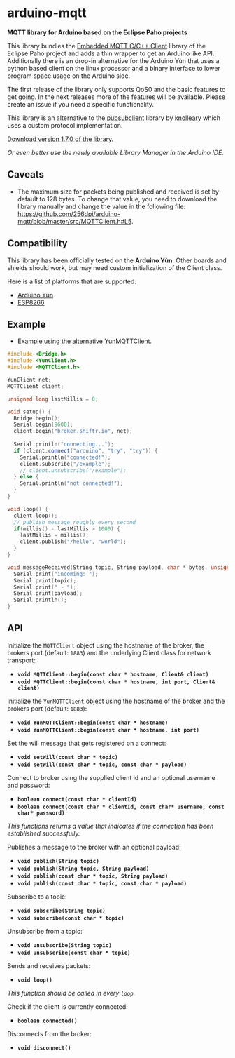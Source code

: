 # arduino-mqtt

**MQTT library for Arduino based on the Eclipse Paho projects**

This library bundles the [Embedded MQTT C/C++ Client](https://eclipse.org/paho/clients/c/embedded/) library of the Eclipse Paho project and adds a thin wrapper to get an Arduino like API. Additionally there is an drop-in alternative for the Arduino Yùn that uses a python based client on the linux processor and a binary interface to lower program space usage on the Arduino side.

The first release of the library only supports QoS0 and the basic features to get going. In the next releases more of the features will be available. Please create an issue if you need a specific functionality.

This library is an alternative to the [pubsubclient](https://github.com/knolleary/pubsubclient) library by [knolleary](https://github.com/knolleary) which uses a custom protocol implementation.

[Download version 1.7.0 of the library.](https://github.com/256dpi/arduino-mqtt/releases/download/v1.7.0/mqtt.zip)

*Or even better use the newly available Library Manager in the Arduino IDE.*

## Caveats

- The maximum size for packets being published and received is set by default to 128 bytes. To change that value, you need to download the library manually and change the value in the following file: https://github.com/256dpi/arduino-mqtt/blob/master/src/MQTTClient.h#L5.

## Compatibility

This library has been officially tested on the **Arduino Yùn**. Other boards and shields should work, but may need custom initialization of the Client class.

Here is a list of platforms that are supported:

- [Arduino Yùn](https://www.arduino.cc/en/Main/ArduinoBoardYun)
- [ESP8266](https://github.com/esp8266/Arduino)

## Example

- [Example using the alternative YunMQTTClient](https://github.com/256dpi/arduino-mqtt/blob/master/examples/YunMQTTClient/YunMQTTClient.ino).

```c++
#include <Bridge.h>
#include <YunClient.h>
#include <MQTTClient.h>

YunClient net;
MQTTClient client;

unsigned long lastMillis = 0;

void setup() {
  Bridge.begin();
  Serial.begin(9600);
  client.begin("broker.shiftr.io", net);
  
  Serial.println("connecting...");
  if (client.connect("arduino", "try", "try")) {
    Serial.println("connected!");
    client.subscribe("/example");
    // client.unsubscribe("/example");
  } else {
    Serial.println("not connected!");
  }
}

void loop() {
  client.loop();
  // publish message roughly every second
  if(millis() - lastMillis > 1000) {
    lastMillis = millis();
    client.publish("/hello", "world");
  }
}

void messageReceived(String topic, String payload, char * bytes, unsigned int length) {
  Serial.print("incoming: ");
  Serial.print(topic);
  Serial.print(" - ");
  Serial.print(payload);
  Serial.println();
}
```

## API

Initialize the `MQTTClient` object using the hostname of the broker, the brokers port (default: `1883`) and the underlying Client class for network transport:

- **`void MQTTClient::begin(const char * hostname, Client& client)`**
- **`void MQTTClient::begin(const char * hostname, int port, Client& client)`**

Initialize the `YunMQTTClient` object using the hostname of the broker and the brokers port (default: `1883`):

- **`void YunMQTTClient::begin(const char * hostname)`**
- **`void YunMQTTClient::begin(const char * hostname, int port)`**

Set the will message that gets registered on a connect:

- **`void setWill(const char * topic)`**
- **`void setWill(const char * topic, const char * payload)`**

Connect to broker using the supplied client id and an optional username and password:

- **`boolean connect(const char * clientId)`**
- **`boolean connect(const char * clientId, const char* username, const char* password)`**

_This functions returns a value that indicates if the connection has been established successfully._

Publishes a message to the broker with an optional payload:

- **`void publish(String topic)`**
- **`void publish(String topic, String payload)`**
- **`void publish(const char * topic, String payload)`**
- **`void publish(const char * topic, const char * payload)`**

Subscribe to a topic: 

- **`void subscribe(String topic)`**
- **`void subscribe(const char * topic)`**

Unsubscribe from a topic:

- **`void unsubscribe(String topic)`**
- **`void unsubscribe(const char * topic)`**

Sends and receives packets: 

- **`void loop()`**

_This function should be called in every `loop`._

Check if the client is currently connected:

- **`boolean connected()`**

Disconnects from the broker:

- **`void disconnect()`**
